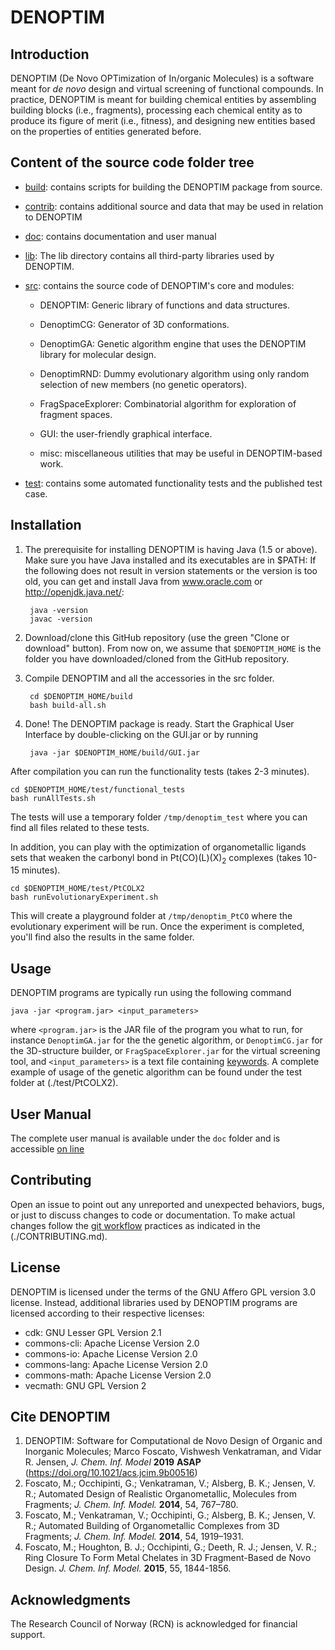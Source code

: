 # DENOPTIM

## Introduction
DENOPTIM (De Novo OPTimization of In/organic Molecules) is a software meant for <i>de novo</i> design and virtual screening of functional compounds. In practice, DENOPTIM is meant for building chemical entities by assembling building blocks (i.e., fragments), processing each chemical entity as to produce its figure of merit (i.e., fitness), and designing new entities based on the properties of entities generated before.

## Content of the source code folder tree

* [build](./build): contains scripts for building the DENOPTIM package from source.

* [contrib](./contrib): contains additional source and data that may be used in relation to DENOPTIM

* [doc](./doc): contains documentation and user manual

* [lib](./lib): The lib directory contains all third-party libraries used by DENOPTIM.

* [src](./src): contains the source code of DENOPTIM's core and modules:

  * DENOPTIM: Generic library of functions and data structures.

  * DenoptimCG: Generator of 3D conformations.

  * DenoptimGA: Genetic algorithm engine that uses the DENOPTIM library for molecular design.

  * DenoptimRND: Dummy evolutionary algorithm using only random selection of new members (no genetic operators).

  * FragSpaceExplorer: Combinatorial algorithm for exploration of fragment spaces.
  
  * GUI: the user-friendly graphical interface.

  * misc: miscellaneous utilities that may be useful in DENOPTIM-based work.

* [test](./test): contains some automated functionality tests and the published test case.

## Installation
1. The prerequisite for installing DENOPTIM is having Java (1.5 or above). Make sure you have Java installed and its executables are in $PATH: If the following does not result in version statements or the version is too old, you can get and install Java from www.oracle.com or http://openjdk.java.net/:

        java -version
        javac -version

2. Download/clone this GitHub repository (use the green "Clone or download" button). From now on, we assume that <code>$DENOPTIM_HOME</code> is the folder you have downloaded/cloned from the GitHub repository. 

3. Compile DENOPTIM and all the accessories in the src folder.

        cd $DENOPTIM_HOME/build
        bash build-all.sh

4. Done! The DENOPTIM package is ready. Start the Graphical User Interface by double-clicking on the GUI.jar or by running

        java -jar $DENOPTIM_HOME/build/GUI.jar

After compilation you can run the functionality tests (takes 2-3 minutes).

    cd $DENOPTIM_HOME/test/functional_tests
    bash runAllTests.sh

The tests will use a temporary folder <code>/tmp/denoptim_test</code> where you can find all files related to these tests.

In addition, you can play with the optimization of organometallic ligands sets that weaken the carbonyl bond in Pt(CO)(L)(X)<sub>2</sub> complexes (takes 10-15 minutes).

    cd $DENOPTIM_HOME/test/PtCOLX2
    bash runEvolutionaryExperiment.sh

This will create a playground folder at <code>/tmp/denoptim_PtCO</code> where the evolutionary experiment will be run. Once the experiment is completed, you'll find also the results in the same folder.

## Usage
DENOPTIM programs are typically run using the following command

    java -jar <program.jar> <input_parameters>

where <code>&lt;program.jar&gt;</code> is the JAR file of the program you what to run, for instance <code>DenoptimGA.jar</code> for the the genetic algorithm, or <code>DenoptimCG.jar</code> for the 3D-structure builder, or <code>FragSpaceExplorer.jar</code> for the virtual screening tool, and <code>&lt;input_parameters&gt;</code> is a text file containing [keywords](https://htmlpreview.github.io/?https://github.com/denoptim-project/DENOPTIM/blob/master/doc/user_manual.html#Toc35546_1191730726).
A complete example of usage of the genetic algorithm can be found under the test folder at (./test/PtCOLX2).

## User Manual
The complete user manual is available under the <code>doc</code> folder and is accessible [on line](http://htmlpreview.github.com/?https://github.com/denoptim-project/DENOPTIM/blob/master/doc/user_manual.html)

## Contributing
Open an issue to point out any unreported and unexpected behaviors, bugs, or just to discuss changes to code or documentation. To make actual changes follow the [git workflow](https://guides.github.com/introduction/flow/) practices as indicated in the (./CONTRIBUTING.md).

## License
DENOPTIM is licensed under the terms of the GNU Affero GPL version 3.0 license. 
Instead, additional libraries used by DENOPTIM programs are licensed according to their respective licenses:
* cdk: GNU Lesser GPL Version 2.1
* commons-cli: Apache License Version 2.0
* commons-io: Apache License Version 2.0
* commons-lang: Apache License Version 2.0
* commons-math: Apache License Version 2.0
* vecmath: GNU GPL Version 2

## Cite DENOPTIM
1) DENOPTIM: Software for Computational de Novo Design of Organic and Inorganic Molecules; Marco Foscato, Vishwesh Venkatraman, and Vidar R. Jensen, <i>J. Chem. Inf. Model</i> <b>2019</b> <b>ASAP</b> (<a href="https://doi.org/10.1021/acs.jcim.9b00516">https://doi.org/10.1021/acs.jcim.9b00516</a>)
2) Foscato, M.; Occhipinti, G.; Venkatraman, V.; Alsberg, B. K.; Jensen, V. R.; Automated Design of Realistic Organometallic, Molecules from Fragments; <i>J. Chem. Inf. Model.</i> <b>2014</b>, 54, 767–780.
3) Foscato, M.; Venkatraman, V.; Occhipinti, G.; Alsberg, B. K.; Jensen, V. R.; Automated Building of Organometallic Complexes from 3D Fragments; <i>J. Chem. Inf. Model.</i> <b>2014</b>, 54, 1919–1931.
4) Foscato, M.; Houghton, B. J.; Occhipinti, G.; Deeth, R. J.; Jensen, V. R.; Ring Closure To Form Metal Chelates in 3D Fragment-Based de Novo Design. <i>J. Chem. Inf. Model.</i> <b>2015</b>, 55, 1844-1856.

## Acknowledgments
The Research Council of Norway (RCN) is acknowledged for financial support. 
